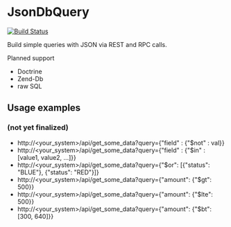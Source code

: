 # JsonDbQuery

[![Build Status](https://travis-ci.org/guidofaecke/jsonDbQuery.svg?branch=master)](https://travis-ci.org/guidofaecke/jsonDbQuery)

Build simple queries with JSON via REST and RPC calls.

Planned support
- Doctrine
- Zend-Db
- raw SQL

## Usage examples
### (not yet finalized)

- http://<your_system>/api/get_some_data?query={"field" : {"$not" : val}}
- http://<your_system>/api/get_some_data?query={"field" : {"$in" : [value1, value2, ...]}}
- http://<your_system>/api/get_some_data?query={"$or": [{"status": "BLUE"}, {"status": "RED"}]}
- http://<your_system>/api/get_some_data?query={"amount": {"$gt": 500}}
- http://<your_system>/api/get_some_data?query={"amount": {"$lte": 500}}
- http://<your_system>/api/get_some_data?query={"amount": {"$bt": [300, 640]}}